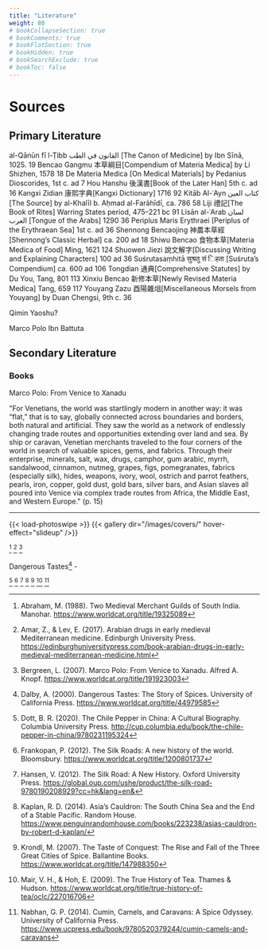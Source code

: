 ```yaml
---
title: "Literature"
weight: 80
# bookCollapseSection: true
# bookComments: true
# bookFlatSection: true
# bookHidden: true
# bookSearchExclude: true
# bookToc: false
---
```


<!-- Use CNTRL + ALT + Z to cite from Zotero (Zotero has to run) -->

# Sources

## Primary Literature

al-Qānūn fī l-Ṭibb القانون في الطب [The Canon of Medicine] by Ibn Sīnā, 1025. 19
Bencao Gangmu 本草綱目[Compendium of Materia Medica] by Li Shizhen, 1578 18
De Materia Medica [On Medical Materials] by Pedanius Dioscorides, 1st c. ad 7
Hou Hanshu 後漢書[Book of the Later Han] 5th c. ad 16
Kangxi Zidian 康熙字典[Kangxi Dictionary] 1716 92
Kitāb Al-ʿAyn كتاب العين [The Source] by al-Khalīl b. Aḥmad al-Farāhīdī, ca. 786 58
Liji 禮記[The Book of Rites] Warring States period, 475–221 bc 91
Lisān al-ʿArab لسان العرب [Tongue of the Arabs] 1290 36
Periplus Maris Erythraei [Periplus of the Erythraean Sea] 1st c. ad 36
Shennong Bencaojing 神農本草經[Shennong’s Classic Herbal] ca. 200 ad 18
Shiwu Bencao 食物本草[Materia Medica of Food] Ming, 1621 124
Shuowen Jiezi 說文解字[Discussing Writing and Explaining Characters] 100 ad 36
Suśrutasaṃhitā सुश्रतु सं िहता [Suśruta’s Compendium] ca. 600 ad 106
Tongdian 通典[Comprehensive Statutes] by Du You, Tang, 801 113
Xinxiu Bencao 新修本草[Newly Revised Materia Medica] Tang, 659 117
Youyang Zazu 酉陽雜俎[Miscellaneous Morsels from Youyang] by Duan Chengsi, 9th c. 36

Qimin Yaoshu?

Marco Polo
Ibn Battuta

## Secondary Literature

### Books

Marco Polo: From Venice to Xanadu

"For Venetians, the world was startlingly modern in another way: it was “flat,” that is to say, globally connected across boundaries and borders, both natural and artificial. They saw the world as a network of endlessly changing trade routes and opportunities extending over land and sea. By ship or caravan, Venetian merchants traveled to the four corners of the world in search of valuable spices, gems, and fabrics. Through their enterprise, minerals, salt, wax, drugs, camphor, gum arabic, myrrh, sandalwood, cinnamon, nutmeg, grapes, figs, pomegranates, fabrics (especially silk), hides, weapons, ivory, wool, ostrich and parrot feathers, pearls, iron, copper, gold dust, gold bars, silver bars, and Asian slaves all poured into Venice via complex trade routes from Africa, the Middle East, and Western Europe." (p. 15)

***

{{< load-photoswipe >}}
{{< gallery dir="/images/covers/" hover-effect="slideup" />}}

[^abraham_two_1988]
[^amar_arabian_2017]
[^bergreen_marco_2007]

Dangerous Tastes[^dalby_dangerous_2000] - <i class="fa fa-1x fa-star"></i> 

[^dott_chile_2020]
[^frankopan_silk_2012]
[^hansen_silk_2012]
[^kaplan_asias_2014]
[^krondl_taste_2007]
[^mair_true_2009]
[^nabhan_cumin_2014]

<!-- ### Articles -->




<!-- Call CTRL+ALT+Z while Zotero is open -->

[^bergreen_marco_2007]: Bergreen, L. (2007). Marco Polo: From Venice to Xanadu. Alfred A. Knopf. https://www.worldcat.org/title/191923003
[^dalby_dangerous_2000]: Dalby, A. (2000). Dangerous Tastes: The Story of Spices. University of California Press. https://www.worldcat.org/title/44979585
[^frankopan_silk_2012]: Frankopan, P. (2012). The Silk Roads: A new history of the world. Bloomsbury. https://www.worldcat.org/title/1200801737
[^hansen_silk_2012]: Hansen, V. (2012). The Silk Road: A New History. Oxford University Press. https://global.oup.com/ushe/product/the-silk-road-9780190208929?cc=hk&lang=en&
[^krondl_taste_2007]: Krondl, M. (2007). The Taste of Conquest: The Rise and Fall of the Three Great Cities of Spice. Ballantine Books. https://www.worldcat.org/title/147988350
[^mair_true_2009]: Mair, V. H., & Hoh, E. (2009). The True History of Tea. Thames & Hudson. https://www.worldcat.org/title/true-history-of-tea/oclc/227016706
[^amar_arabian_2017]: Amar, Z., & Lev, E. (2017). Arabian drugs in early medieval Mediterranean medicine. Edinburgh University Press. https://edinburghuniversitypress.com/book-arabian-drugs-in-early-medieval-mediterranean-medicine.html
[^abraham_two_1988]: Abraham, M. (1988). Two Medieval Merchant Guilds of South India. Manohar. https://www.worldcat.org/title/19325089
[^dott_chile_2020]: Dott, B. R. (2020). The Chile Pepper in China: A Cultural Biography. Columbia University Press. http://cup.columbia.edu/book/the-chile-pepper-in-china/9780231195324
[^nabhan_cumin_2014]: Nabhan, G. P. (2014). Cumin, Camels, and Caravans: A Spice Odyssey. University of California Press. https://www.ucpress.edu/book/9780520379244/cumin-camels-and-caravans
[^kaplan_asias_2014]: Kaplan, R. D. (2014). Asia’s Cauldron: The South China Sea and the End of a Stable Pacific. Random House. https://www.penguinrandomhouse.com/books/223238/asias-cauldron-by-robert-d-kaplan/
